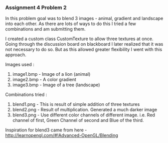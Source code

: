 ### Assignment 4 Problem 2

In this problem goal was to blend 3 images - animal, gradient and landscape into each other. As there are lots of ways to do this I tried a few combinations and am submitting them.

I created a custom class CustomTexture to allow three textures at once. Going through the discussion board on blackboard I later realized that it was not necessary to do so. But as this allowed greater flexibility I went with this approach.

Images used :

1. image1.bmp - Image of a lion (animal)
2. image2.bmp - A color gradient
3. image3.bmp - Image of a tree (landscape)

Combinations tried :

1. blend1.png - This is result of simple addition of three textures
2. blend2.png - Result of multiplication. Generated a much darker image
3. blend3.png - Use different color channels of different image. i.e. Red channel of first, Green Channel of second and Blue of the third.

Inspiration for blend3 came from here - http://learnopengl.com/#!Advanced-OpenGL/Blending
